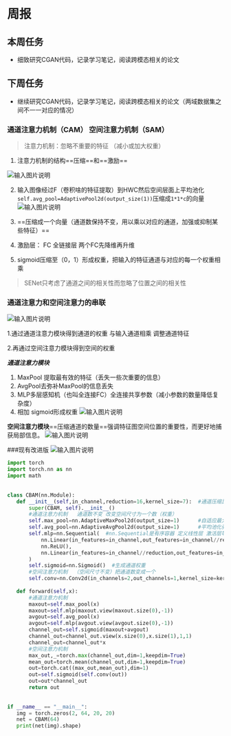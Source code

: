 ﻿# 周报
## 本周任务
 
 -  细致研究CGAN代码，记录学习笔记，阅读跨模态相关的论文
## 下周任务

 -  继续研究CGAN代码，记录学习笔记，阅读跨模态相关的论文（两域数据集之间不一一对应的情况）
### 通道注意力机制（CAM） 空间注意力机制（SAM）

> 注意力机制：忽略不重要的特征 （减小或加大权重）

 1. 注意力机制的结构==压缩==和==激励==

 ![输入图片说明](/2024/2024.12.11/img/1.png)

 2. 输入图像经过F（卷积啥的特征提取）到HWC然后空间层面上平均池化`self.avg_pool=AdaptivePool2d(output_size(1))`压缩成`1*1*c`的向量
 ![输入图片说明](/2024/2024.12.11/img/2.png)
 
 3. ==压缩成一个向量（通道数保持不变，用以乘以对应的通道，加强或抑制某些特征）==
 4. 激励层： FC 全链接层 两个FC先降维再升维
 5.  sigmoid压缩至（0，1）形成权重，把输入的特征通道与对应的每一个权重相乘
>  SENet只考虑了通道之间的相关性而忽略了位置之间的相关性
### 通道注意力和空间注意力的串联

![输入图片说明](/2024/2024.12.11/img/3.png)

 1.通过通道注意力模块得到通道的权重 与输入通道相乘 调整通道特征
 
 2.再通过空间注意力模块得到空间的权重
 
 ***通道注意力模块***
 1. MaxPool 提取最有效的特征（丢失一些次重要的信息）
 2. AvgPool去弥补MaxPool的信息丢失
 3. MLP多层感知机（也叫全连接FC）全连接共享参数（减小参数的数量降低复杂度）
 4. 相加 sigmoid形成权重
 ![输入图片说明](/2024/2024.12.11/img/4.png)

**空间注意力模块**==压缩通道的数量==强调特征图空间位置的重要性，而更好地捕获局部信息。
![输入图片说明](/2024/2024.12.11/img/5.png)

###现有改进版
 ![输入图片说明](/2024/2024.12.11/img/6.png)
 ```py
import torch  
import torch.nn as nn  
import math  
  
  
class CBAM(nn.Module):  
    def __init__(self,in_channel,reduction=16,kernel_size=7):  #通道压缩比reduction
        super(CBAM, self).__init__()  
        #通道注意力机制   通道数不变 改变空间尺寸为一个数（权重）
        self.max_pool=nn.AdaptiveMaxPool2d(output_size=1)      #自适应最大池化层输出1*1*C只改变空间尺寸
        self.avg_pool=nn.AdaptiveAvgPool2d(output_size=1)      #平均池化弥补信息丢失 
        self.mlp=nn.Sequential(  #nn.Sequential是有序容器 定义线性层 激活层等步骤
            nn.Linear(in_features=in_channel,out_features=in_channel//reduction,bias=False),  #线性层 调整通道（压缩）
            nn.ReLU(),  
            nn.Linear(in_features=in_channel//reduction,out_features=in_channel,bias=False)  #线性层 调整通道（恢复）
        )  
        self.sigmoid=nn.Sigmoid()  #生成通道权重
        #空间注意力机制  （空间尺寸不变）把通道数变成一个
        self.conv=nn.Conv2d(in_channels=2,out_channels=1,kernel_size=kernel_size ,stride=1,padding=kernel_size//2,bias=False)  #padding的目的是在卷积后，不改变空间尺寸
  
    def forward(self,x):  
        #通道注意力机制  
        maxout=self.max_pool(x)  
        maxout=self.mlp(maxout.view(maxout.size(0),-1))  
        avgout=self.avg_pool(x)  
        avgout=self.mlp(avgout.view(avgout.size(0),-1))  
        channel_out=self.sigmoid(maxout+avgout)  
        channel_out=channel_out.view(x.size(0),x.size(1),1,1)  
        channel_out=channel_out*x  
        #空间注意力机制  
        max_out,_=torch.max(channel_out,dim=1,keepdim=True)  
        mean_out=torch.mean(channel_out,dim=1,keepdim=True)  
        out=torch.cat((max_out,mean_out),dim=1)  
        out=self.sigmoid(self.conv(out))  
        out=out*channel_out  
        return out  
  
  
if __name__ == "__main__":  
    img = torch.zeros(2, 64, 20, 20)  
    net = CBAM(64)  
    print(net(img).shape)
```


